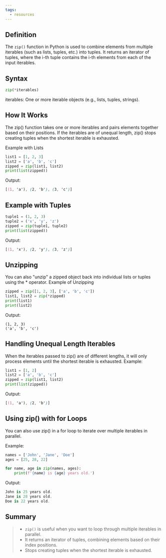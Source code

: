 ```yaml
---
tags:
  - resources
---
```

## Definition

The `zip()` function in Python is used to combine elements from multiple iterables (such as lists, tuples, etc.) into tuples. It returns an iterator of tuples, where the i-th tuple contains the i-th elements from each of the input iterables.

## Syntax

```python
zip(*iterables)
```

iterables: One or more iterable objects (e.g., lists, tuples, strings).

## How It Works

The zip() function takes one or more iterables and pairs elements together based on their positions. If the iterables are of unequal length, zip() stops creating tuples when the shortest iterable is exhausted.

Example with Lists

```python
list1 = [1, 2, 3]
list2 = ['a', 'b', 'c']
zipped = zip(list1, list2)
print(list(zipped))
```

Output:

```css
[(1, 'a'), (2, 'b'), (3, 'c')]
```

## Example with Tuples

``` python
tuple1 = (1, 2, 3)
tuple2 = ('x', 'y', 'z')
zipped = zip(tuple1, tuple2)
print(list(zipped))
```

Output:

```css
[(1, 'x'), (2, 'y'), (3, 'z')]
```

## Unzipping

You can also "unzip" a zipped object back into individual lists or tuples using the * operator.
Example of Unzipping

```python
zipped = zip([1, 2, 3], ['a', 'b', 'c'])
list1, list2 = zip(*zipped)
print(list1)
print(list2)
```

Output:

```arduino
(1, 2, 3)
('a', 'b', 'c')
```

## Handling Unequal Length Iterables

When the iterables passed to zip() are of different lengths, it will only process elements until the shortest iterable is exhausted.
Example:

```python
list1 = [1, 2]
list2 = ['a', 'b', 'c']
zipped = zip(list1, list2)
print(list(zipped))
```

Output:

```css
[(1, 'a'), (2, 'b')]
```

## Using zip() with for Loops

You can also use zip() in a for loop to iterate over multiple iterables in parallel.

Example:

```python
names = ['John', 'Jane', 'Doe']
ages = [25, 28, 22]

for name, age in zip(names, ages):
    print(f'{name} is {age} years old.')
```

Output:

```csharp
John is 25 years old.
Jane is 28 years old.
Doe is 22 years old.
```

## Summary

> - `zip()` is useful when you want to loop through multiple iterables in parallel.
> - It returns an iterator of tuples, combining elements based on their index positions.
> - Stops creating tuples when the shortest iterable is exhausted.